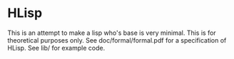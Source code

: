 
HLisp
=====

This is an attempt to make a lisp who's base is very minimal. This is for
theoretical purposes only. See doc/formal/formal.pdf for a specification of
HLisp. See lib/ for example code.
